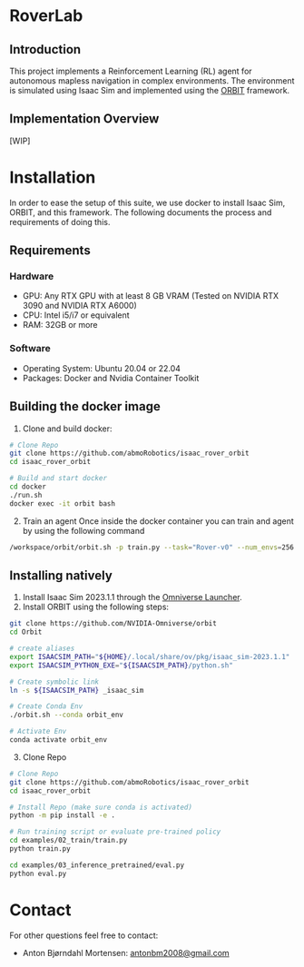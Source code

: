 # RoverLab
## Introduction
This project implements a Reinforcement Learning (RL) agent for autonomous mapless navigation in complex environments. The environment is simulated using Isaac Sim and implemented using the [ORBIT](https://isaac-orbit.github.io/orbit/) framework.

## Implementation Overview
[WIP]

# Installation
In order to ease the setup of this suite, we use docker to install Isaac Sim, ORBIT, and this framework. The following documents the process and requirements of doing this.
## Requirements
### Hardware
- GPU: Any RTX GPU with at least 8 GB VRAM (Tested on NVIDIA RTX 3090 and NVIDIA RTX A6000)
- CPU: Intel i5/i7 or equivalent
- RAM: 32GB or more

### Software
- Operating System: Ubuntu 20.04 or 22.04
- Packages: Docker and Nvidia Container Toolkit

## Building the docker image
1. Clone and build docker:
```bash
# Clone Repo
git clone https://github.com/abmoRobotics/isaac_rover_orbit
cd isaac_rover_orbit

# Build and start docker
cd docker
./run.sh
docker exec -it orbit bash

```

2. Train an agent
Once inside the docker container you can train and agent by using the following command
```bash
/workspace/orbit/orbit.sh -p train.py --task="Rover-v0" --num_envs=256
```

## Installing natively
1. Install Isaac Sim 2023.1.1 through the [Omniverse Launcher](https://www.nvidia.com/en-us/omniverse/download/).
2. Install ORBIT using the following steps:
```bash
git clone https://github.com/NVIDIA-Omniverse/orbit
cd Orbit

# create aliases
export ISAACSIM_PATH="${HOME}/.local/share/ov/pkg/isaac_sim-2023.1.1"
export ISAACSIM_PYTHON_EXE="${ISAACSIM_PATH}/python.sh"

# Create symbolic link
ln -s ${ISAACSIM_PATH} _isaac_sim

# Create Conda Env
./orbit.sh --conda orbit_env

# Activate Env
conda activate orbit_env

```
3. Clone Repo

```bash
# Clone Repo
git clone https://github.com/abmoRobotics/isaac_rover_orbit
cd isaac_rover_orbit

# Install Repo (make sure conda is activated)
python -m pip install -e .

# Run training script or evaluate pre-trained policy
cd examples/02_train/train.py
python train.py

cd examples/03_inference_pretrained/eval.py
python eval.py
```

# Contact
For other questions feel free to contact:
* Anton Bjørndahl Mortensen: antonbm2008@gmail.com
